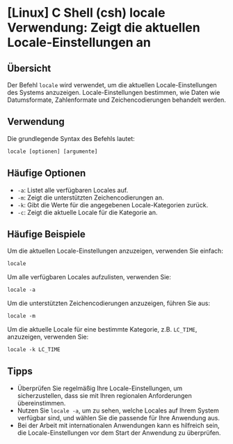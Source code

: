 # [Linux] C Shell (csh) locale Verwendung: Zeigt die aktuellen Locale-Einstellungen an

## Übersicht
Der Befehl `locale` wird verwendet, um die aktuellen Locale-Einstellungen des Systems anzuzeigen. Locale-Einstellungen bestimmen, wie Daten wie Datumsformate, Zahlenformate und Zeichencodierungen behandelt werden.

## Verwendung
Die grundlegende Syntax des Befehls lautet:

```csh
locale [optionen] [argumente]
```

## Häufige Optionen
- `-a`: Listet alle verfügbaren Locales auf.
- `-m`: Zeigt die unterstützten Zeichencodierungen an.
- `-k`: Gibt die Werte für die angegebenen Locale-Kategorien zurück.
- `-c`: Zeigt die aktuelle Locale für die Kategorie an.

## Häufige Beispiele
Um die aktuellen Locale-Einstellungen anzuzeigen, verwenden Sie einfach:

```csh
locale
```

Um alle verfügbaren Locales aufzulisten, verwenden Sie:

```csh
locale -a
```

Um die unterstützten Zeichencodierungen anzuzeigen, führen Sie aus:

```csh
locale -m
```

Um die aktuelle Locale für eine bestimmte Kategorie, z.B. `LC_TIME`, anzuzeigen, verwenden Sie:

```csh
locale -k LC_TIME
```

## Tipps
- Überprüfen Sie regelmäßig Ihre Locale-Einstellungen, um sicherzustellen, dass sie mit Ihren regionalen Anforderungen übereinstimmen.
- Nutzen Sie `locale -a`, um zu sehen, welche Locales auf Ihrem System verfügbar sind, und wählen Sie die passende für Ihre Anwendung aus.
- Bei der Arbeit mit internationalen Anwendungen kann es hilfreich sein, die Locale-Einstellungen vor dem Start der Anwendung zu überprüfen.